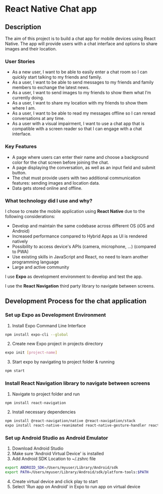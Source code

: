 # React Native Chat app

## Description

The aim of this project is to build a chat app for mobile devices using React Native. The app will provide users with a chat interface and options to share images and their location.

### User Stories

- As a new user, I want to be able to easily enter a chat room so I can quickly start talking to my friends and family.
- As a user, I want to be able to send messages to my friends and family members to exchange the latest news.
- As a user, I want to send images to my friends to show them what I’m currently doing.
- As a user, I want to share my location with my friends to show them where I am.
- As a user, I want to be able to read my messages offline so I can reread conversations at any
  time.
- As a user with a visual impairment, I want to use a chat app that is compatible with a screen
  reader so that I can engage with a chat interface.

### Key Features

- A page where users can enter their name and choose a background color for the chat screen before joining the chat.
- A page displaying the conversation, as well as an input field and submit button.
- The chat must provide users with two additional communication features: sending images
  and location data.
- Data gets stored online and offline.

### What technology did I use and why?

I chose to create the mobile application using **React Native** due to the following considerations:

- Develop and maintain the same codebase across different OS (iOS and Android)
- Increased performance compared to Hybrid Apps as UI is rendered natively
- Possibility to access device's APIs (camera, microphone, ...) (compared to PWA)
- Use existing skills in JavaScript and React, no need to learn another programming language
- Large and active community

I use **Expo** as development environment to develop and test the app.

I use the **React Navigation** third party library to navigate between screens.

## Development Process for the chat application

### Set up Expo as Development Environment

1. Install Expo Command Line Interface

```bash
npm install expo-cli --global
```

2. Create new Expo project in projects directory

```bash
expo init [project-name]
```

3. Start expo by navigating to project folder & running

```bash
npm start
```

### Install React Navigation library to navigate between screens

1. Navigate to project folder and run

```bash
npm install react-navigation
```

2. Install necessary dependencies

```bash
npm install @react-navigation/native @react-navigation/stack
expo install react-native-reanimated react-native-gesture-handler react-native-screens react-native-safe-area-context @react-native-community/masked-view
```

### Set up Android Studio as Android Emulator

1. Download Android Studio
2. Make sure 'Android Virtual Device' is installed
3. Add Android SDK Location to ~/.zshrc file

```bash
export ANDROID_SDK=/Users/myuser/Library/Android/sdk
export PATH=/Users/myuser/Library/Android/sdk/platform-tools:$PATH
```

4. Create virtual device and click play to start
5. Select 'Run app on Android' in Expo to run app on virtual device
